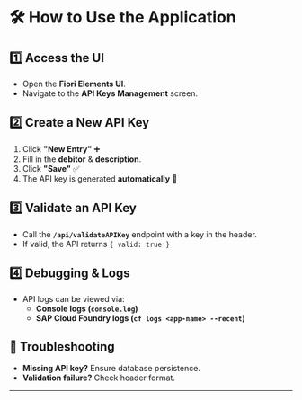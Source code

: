 # 🛠️ How to Use the Application

## 1️⃣ Access the UI
- Open the **Fiori Elements UI**.
- Navigate to the **API Keys Management** screen.

## 2️⃣ Create a New API Key
1. Click **"New Entry"** ➕
2. Fill in the **debitor** & **description**.
3. Click **"Save"** ✅
4. The API key is generated **automatically** 🔑

## 3️⃣ Validate an API Key
- Call the **`/api/validateAPIKey`** endpoint with a key in the header.
- If valid, the API returns `{ valid: true }`

## 4️⃣ Debugging & Logs
- API logs can be viewed via:
  - **Console logs (`console.log`)**
  - **SAP Cloud Foundry logs (`cf logs <app-name> --recent`)**

## 📢 Troubleshooting
- **Missing API key?** Ensure database persistence.
- **Validation failure?** Check header format.

---